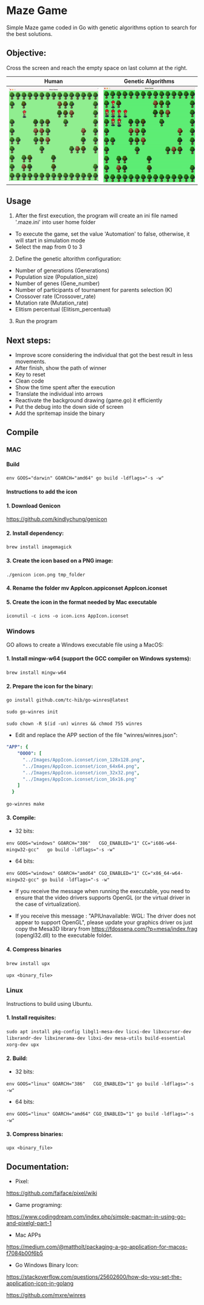 # Maze Game
Simple Maze game coded in Go with genetic algorithms option to search for the best solutions.

## Objective:
Cross the screen and reach the empty space on last column at the right.

**Human** | **Genetic Algorithms**
:-------------------------:|:-------------------------:
<img width="430" alt="horizontal" src="https://github.com/cassianoperin/Maze_Game/blob/main/Images/maze-human.png">  |  <img width="415" alt="vertical" src="https://github.com/cassianoperin/Maze_Game/blob/main/Images/maze-automations.gif">

## Usage
1)  After the first execution, the program will create an ini file named '.maze.ini' into user home folder
  - To execute the game, set the value 'Automation' to false, otherwise, it will start in simulation mode
  - Select the map from 0 to 3
2) Define the genetic altorithm configuration:
  - Number of generations (Generations)
  - Population size (Population_size)
  - Number of genes (Gene_number)
  - Number of participants of tournament for parents selection (K)
  - Crossover rate (Crossover_rate)
  - Mutation rate (Mutation_rate)
  - Elitism percentual (Elitism_percentual)
3) Run the program

## Next steps:
- Improve score considering the individual that got the best result in less movements.
- After finish, show the path of winner
- Key to reset
- Clean code
- Show the time spent after the execution
- Translate the individual into arrows
- Reactivate the background drawing (game.go) it efficiently
- Put the debug into the down side of screen
- Add the spritemap inside the binary

## Compile

### MAC

#### Build
`env GOOS="darwin" GOARCH="amd64" go build -ldflags="-s -w"`

#### Instructions to add the icon

#### 1. Download Genicon

https://github.com/kindlychung/genicon

#### 2. Install dependency:

`brew install imagemagick`

#### 3. Create the icon based on a PNG image:

`./genicon icon.png tmp_folder`

#### 4. Rename the folder mv AppIcon.appiconset AppIcon.iconset

#### 5. Create the icon in the format needed by Mac executable

`iconutil -c icns -o icon.icns AppIcon.iconset`


### Windows

GO allows to create a Windows executable file using a MacOS:

#### 1. Install mingw-w64 (support the GCC compiler on Windows systems):

`brew install mingw-w64`

#### 2. Prepare the icon for the binary:

`go install github.com/tc-hib/go-winres@latest`

`sudo go-winres init`

`sudo chown -R $(id -un) winres && chmod 755 winres`

- Edit and replace the APP section of the file "winres/winres.json":

```yaml
"APP": {
    "0000": [
      "../Images/AppIcon.iconset/icon_128x128.png",
      "../Images/AppIcon.iconset/icon_64x64.png",
      "../Images/AppIcon.iconset/icon_32x32.png",
      "../Images/AppIcon.iconset/icon_16x16.png"
    ]
  }
  ```
  
`go-winres make`

#### 3. Compile:

- 32 bits:

`env GOOS="windows" GOARCH="386"   CGO_ENABLED="1" CC="i686-w64-mingw32-gcc"   go build -ldflags="-s -w"`

- 64 bits:

`env GOOS="windows" GOARCH="amd64" CGO_ENABLED="1" CC="x86_64-w64-mingw32-gcc" go build -ldflags="-s -w"`

* If you receive the message when running the executable, you need to ensure that the video drivers supports OpenGL (or the virtual driver in the case of virtualization).

* If you receive this message : "APIUnavailable: WGL: The driver does not appear to support OpenGL", please update your graphics driver os just copy the Mesa3D library from https://fdossena.com/?p=mesa/index.frag  (opengl32.dll) to the executable folder.

#### 4. Compress binaries

`brew install upx`

`upx <binary_file>`


### Linux

Instructions to build using Ubuntu.

#### 1. Install requisites:

`sudo apt install pkg-config libgl1-mesa-dev licxi-dev libxcursor-dev libxrandr-dev libxinerama-dev libxi-dev mesa-utils build-essential xorg-dev upx`

#### 2. Build:

- 32 bits:

`env GOOS="linux" GOARCH="386"   CGO_ENABLED="1" go build -ldflags="-s -w"`

- 64 bits:

`env GOOS="linux" GOARCH="amd64" CGO_ENABLED="1" go build -ldflags="-s -w"`

#### 3. Compress binaries:

`upx <binary_file>`


## Documentation:

- Pixel:

https://github.com/faiface/pixel/wiki

- Game programing:

https://www.codingdream.com/index.php/simple-pacman-in-using-go-and-pixelgl-part-1

- Mac APPs

https://medium.com/@mattholt/packaging-a-go-application-for-macos-f7084b00f6b5

- Go Windows Binary Icon:

https://stackoverflow.com/questions/25602600/how-do-you-set-the-application-icon-in-golang

https://github.com/mxre/winres
